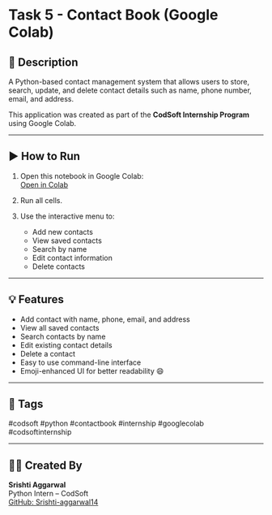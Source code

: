 # Task 5 - Contact Book (Google Colab)

## 📌 Description
A Python-based contact management system that allows users to store, search, update, and delete contact details such as name, phone number, email, and address.

This application was created as part of the **CodSoft Internship Program** using Google Colab.

---

## ▶️ How to Run

1. Open this notebook in Google Colab:  
   [Open in Colab](https://colab.research.google.com/github/Srishti-aggarwal14/CODSOFT/blob/main/Task_5_Contact_Book/Task_5_ContactBook.ipynb)

2. Run all cells.

3. Use the interactive menu to:
   - Add new contacts
   - View saved contacts
   - Search by name
   - Edit contact information
   - Delete contacts

---

## 💡 Features

- Add contact with name, phone, email, and address
- View all saved contacts
- Search contacts by name
- Edit existing contact details
- Delete a contact
- Easy to use command-line interface
- Emoji-enhanced UI for better readability 😄

---

## 🔖 Tags
#codsoft #python #contactbook #internship #googlecolab #codsoftinternship

---

## 🙋‍♀️ Created By
**Srishti Aggarwal**  
Python Intern – CodSoft  
[GitHub: Srishti-aggarwal14](https://github.com/Srishti-aggarwal14)
